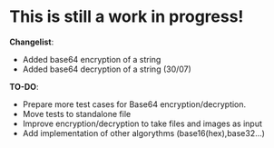 # This is still a work in progress!

**Changelist**:
- Added base64 encryption of a string
- Added base64 decryption of a string (30/07)

**TO-DO**:
- Prepare more test cases for Base64 encryption/decryption.
- Move tests to standalone file
- Improve encryption/decryption to take files and images as input
- Add implementation of other algorythms (base16(hex),base32...) 